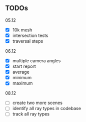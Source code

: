 ## TODOs

05.12
- [x] 10k mesh
- [x] intersection tests
- [x] traversal steps

06.12
- [x] multiple camera angles
- [x] start report
- [x] average
- [x] minimum
- [x] maximum

08.12
- [ ] create two more scenes
- [ ] identify all ray types in codebase
- [ ] track all ray types
